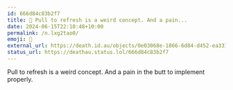 ```yaml
---
id: 666d84c83b2f7
title: 🔄 Pull to refresh is a weird concept. And a pain...
date: 2024-06-15T22:10:48+10:00
permalink: /n.lxg2tao0/
emoji: 🔄
external_url: https://death.id.au/objects/0e03068e-1866-6d84-d452-ea3313267688
status_url: https://deathau.status.lol/666d84c83b2f7
---
```


Pull to refresh is a weird concept.
And a pain in the butt to implement properly.
